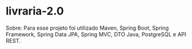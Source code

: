 # livraria-2.0
Sobre: Para esse projeto foi utilizado Maven, Spring Boot, Spring Framework, Spring
Data JPA, Spring MVC, DTO Java, PostgreSQL e API REST.
